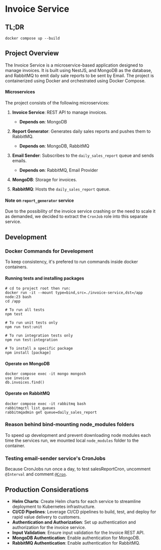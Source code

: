 # Invoice Service

## TL;DR
```
docker compose up --build
```

## Project Overview

The Invoice Service is a microservice-based application designed to manage invoices. It is built using NestJS, and MongoDB as the database, and RabbitMQ to emit daily sale reports to be sent by Email. The project is containerized using Docker and orchestrated using Docker Compose.

#### Microservices
The project consists of the following microservices:

1. **Invoice Service**: REST API to manage invoices.
   - **Depends on**: MongoDB

2. **Report Generator**: Generates daily sales reports and pushes them to RabbitMQ.
   - **Depends on**: MongoDB, RabbitMQ

3. **Email Sender**: Subscribes to the `daily_sales_report` queue and sends emails.
   - **Depends on**: RabbitMQ, Email Provider

4. **MongoDB**: Storage for invoices.

5. **RabbitMQ**: Hosts the `daily_sales_report` queue.


#### Note on `report_generator` service
Due to the possibility of the invoice service crashing or the need to scale it as demanded, we decided to extract the `CronJob` role into this separate service.


## Development
### Docker Commands for Development
To keep consistency, it's prefered to run commands inside docker containers.

#### Running tests and installing packages
```
# cd to project root then run:
docker run -it --mount type=bind,src=./invoice-service,dst=/app node:23 bash
cd /app

# To run all tests
npm test

# To run unit tests only
npm run test:unit

# To run integration tests only
npm run test:integration

# To install a specific package
npm install [package]
```

#### Operate on MongoDB
```
docker compose exec -it mongo mongosh
use invoice
db.invoices.find()
```

#### Operate on RabbitMQ
```
docker compose exec -it rabbitmq bash
rabbitmqctl list_queues
rabbitmqadmin get queue=daily_sales_report
```

### Reason behind bind-mounting node_modules folders
To speed up development and prevent downloading node modules each time the services run, we mounted local `node_modules` folder to the container.


### Testing email-sender service's CronJobs
Because CronJobs run once a day, to test salesReportCron, uncomment `@Interval` and comment [`@Cron`](./report-generator/src/crons/crons.service.ts#16).


## Production Considerations

- **Helm Charts**: Create Helm charts for each service to streamline deployment to Kubernetes infrastructure.
- **CI/CD Pipelines**: Leverage CI/CD pipelines to build, test, and deploy for rapid value delivery to customers.
- **Authentication and Authorization**: Set up authentication and authorization for the invoice service.
- **Input Validation**: Ensure input validation for the Invoice REST API.
- **MongoDB Authentication**: Enable authentication for MongoDB.
- **RabbitMQ Authentication**: Enable authentication for RabbitMQ.